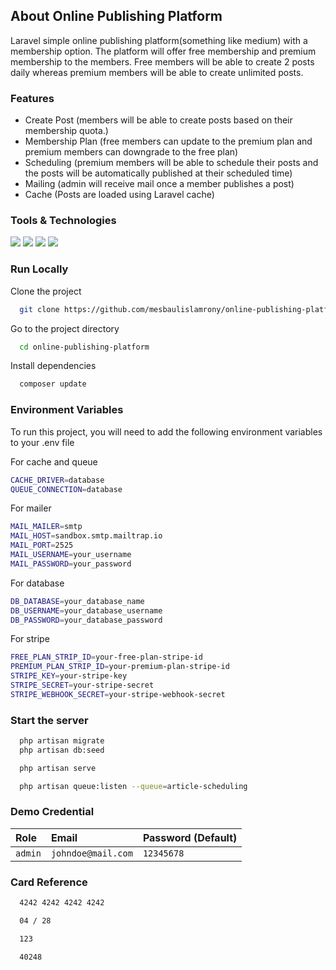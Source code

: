 ## About Online Publishing Platform

Laravel simple online publishing platform(something like medium) with a membership option. The platform will offer free membership and premium membership to the members. Free members will be able to create 2 posts daily whereas premium members will be able to create unlimited posts.

### Features
- Create Post (members will be able to create posts based on their membership quota.)
- Membership Plan (free members can update to the premium plan and premium members can downgrade to the free plan)
- Scheduling (premium members will be able to schedule their posts and the posts will be automatically published at their scheduled time)
- Mailing (admin will receive mail once a member publishes a post)
- Cache (Posts are loaded using Laravel cache)


### Tools & Technologies

<p align="left">
  <img src="https://img.shields.io/static/v1?label=PHP&message=^8.0.2&color=red">
  <img src="https://img.shields.io/static/v1?label=Laravel&message=^9.19&color=red">
  <img src="https://img.shields.io/static/v1?label=Stripe&message=^14.8&color=">
  <img src="https://img.shields.io/static/v1?label=Bootstrap&message=5.3.0-alpha1&color=">
</p>

### Run Locally

Clone the project

```bash
  git clone https://github.com/mesbaulislamrony/online-publishing-platform
```

Go to the project directory

```bash
  cd online-publishing-platform
```

Install dependencies

```bash
  composer update
```

### Environment Variables

To run this project, you will need to add the following environment variables to your .env file

For cache and queue
```bash
CACHE_DRIVER=database
QUEUE_CONNECTION=database
```

For mailer

```bash
MAIL_MAILER=smtp
MAIL_HOST=sandbox.smtp.mailtrap.io
MAIL_PORT=2525
MAIL_USERNAME=your_username
MAIL_PASSWORD=your_password
```

For database

```bash
DB_DATABASE=your_database_name
DB_USERNAME=your_database_username
DB_PASSWORD=your_database_password
```

For stripe

```bash
FREE_PLAN_STRIP_ID=your-free-plan-stripe-id
PREMIUM_PLAN_STRIP_ID=your-premium-plan-stripe-id
STRIPE_KEY=your-stripe-key
STRIPE_SECRET=your-stripe-secret
STRIPE_WEBHOOK_SECRET=your-stripe-webhook-secret
```

### Start the server

```bash
  php artisan migrate
  php artisan db:seed
```
```bash
  php artisan serve
```
```bash
  php artisan queue:listen --queue=article-scheduling
```

### Demo Credential

| Role | Email | Password (Default) |
| :-------- | :-------- | :-------- |
| `admin` | `johndoe@mail.com` | `12345678` |


### Card Reference

```bash
  4242 4242 4242 4242
```

```bash
  04 / 28
```

```bash
  123
```

```bash
  40248
```